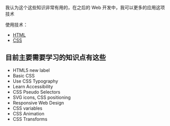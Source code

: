 我认为这个这些知识非常有用的，在之后的 Web 开发中，我可以更多的应用这项技术

使用技术：

- [HTML](HTML.md)
- [CSS](CSS.md)

## 目前主要需要学习的知识点有这些

- HTML5 new label
- Basic CSS
- Use CSS Typography
- Learn Accessibility
- CSS Pseudo Selectors
- SVG icons, CSS positioning
- Responsive Web Design
- CSS variables
- CSS Animation
- CSS Transforms
